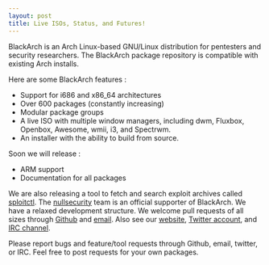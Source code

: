 ```yaml
---
layout: post
title: Live ISOs, Status, and Futures!
---
```


BlackArch is an Arch Linux-based GNU/Linux distribution for pentesters and security researchers. The BlackArch package repository is compatible with existing Arch installs.


Here are some BlackArch features :

* Support for i686 and x86_64 architectures
* Over 600 packages (constantly increasing)
* Modular package groups
* A live ISO with multiple window managers, including dwm, Fluxbox, Openbox, Awesome, wmii, i3, and Spectrwm.
* An installer with the ability to build from source.



Soon we will release :


* ARM support
* Documentation for all packages



We are also releasing a tool to fetch and search exploit archives called [sploitctl](https://github.com/BlackArch/sploitctl/blob/master/sploitctl.sh). The [nullsecurity](http://www.nullsecurity.net/) team is an official supporter of BlackArch. We have a relaxed development structure. We welcome pull requests of all sizes through [Github](https://github.com/BlackArch) and [email](mailto:team@blackarch.org). Also see our [website](http://www.blackarch.org), [Twitter account](https://twitter.com/blackarchlinux), and [IRC channel](irc://irc.freenode.net/blackarch).


Please report bugs and feature/tool requests through Github, email, twitter, or IRC. Feel free to post requests for your own packages.